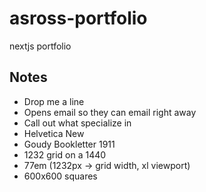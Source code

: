 # asross-portfolio
nextjs portfolio



## Notes
- Drop me a line
-	Opens email so they can email right away
-	Call out what specialize in
-	Helvetica New
-	Goudy Bookletter 1911
-	1232 grid on a 1440
- 77em (1232px &rarr; grid width, xl viewport)
-	600x600 squares

